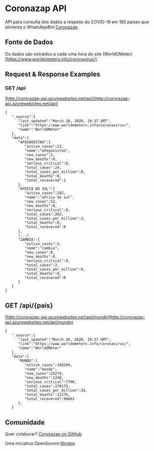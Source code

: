 # Coronazap API 

API para consulta dos dados a respeito do COVID-19 em 185 países que alimenta o WhatsAppBot [Coronazap](http://coronazap.guru/). 

## Fonte de Dados 

Os dados são extraídos a cada uma hora do site (WorldOMeter)[https://www.worldometers.info/coronavirus/].

## Request & Response Examples 

### GET /api 

[http://cororazap-api.azurewebsites.net/api](http://cororazap-api.azurewebsites.net/api)


```
{
   "_source":{
      "last_updated":"March 20, 2020, 19:37 GMT",
      "link":"https://www.worldometers.info/coronavirus/",
      "name":"WorldOMeter"
   },
   "data":{
      "AFEGANISTAO":{
         "active_cases":23,
         "name":"afeganistao",
         "new_cases":2,
         "new_deaths":0,
         "serious_critical":0,
         "total_cases":24,
         "total_cases_per_million":0,
         "total_deaths":0,
         "total_recovered":1
      },
      "AFRICA DO SUL":{
         "active_cases":202,
         "name":"africa do sul",
         "new_cases":52,
         "new_deaths":0,
         "serious_critical":0,
         "total_cases":202,
         "total_cases_per_million":3,
         "total_deaths":0,
         "total_recovered":0
      },
      (...)
      "ZAMBIA":{
         "active_cases":2,
         "name":"zambia",
         "new_cases":0,
         "new_deaths":0,
         "serious_critical":0,
         "total_cases":2,
         "total_cases_per_million":0,
         "total_deaths":0,
         "total_recovered":0
      }
   }
}
``` 

## GET /api/{país} 

[http://cororazap-api.azurewebsites.net/api/mundo](http://cororazap-api.azurewebsites.net/api/mundo)


``` 
{
   "_source":{
      "last_updated":"March 20, 2020, 19:37 GMT",
      "link":"https://www.worldometers.info/coronavirus/",
      "name":"WorldOMeter"
   },
   "data":{
      "MUNDO":{
         "active_cases":168294,
         "name":"mundo",
         "new_cases":25279,
         "new_deaths":1248,
         "serious_critical":7798,
         "total_cases":270173,
         "total_cases_per_million":34,
         "total_deaths":11276,
         "total_recovered":90603
      },
   }
```

## Comunidade 

Quer colaborar? [Coronazap on GitHub](https://github.com/coronazap)

Uma iniciativa OpenSource [Nindoo](http://nindoo.ai/)
